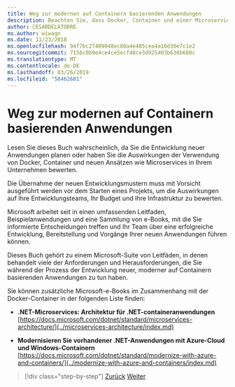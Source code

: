 ```yaml
---
title: Weg zur modernen auf Containern basierenden Anwendungen
description: Beachten Sie, dass Docker, Container und einer Microservices-Architektur keine allgemeingültige Lösung sind. Hier finden Sie einige Verweise, die Ihnen bei der Entscheidung helfen.
author: CESARDELATORRE
ms.author: wiwagn
ms.date: 11/23/2018
ms.openlocfilehash: 94f7bc27409048ec80a4e485cea4a16d30e7c1e2
ms.sourcegitcommit: 7156c0b9e4ce4ce5ecf48ce3d925403b638b680c
ms.translationtype: MT
ms.contentlocale: de-DE
ms.lasthandoff: 03/26/2019
ms.locfileid: "58462681"
---
```

# <a name="road-to-modern-applications-based-on-containers"></a>Weg zur modernen auf Containern basierenden Anwendungen

Lesen Sie dieses Buch wahrscheinlich, da Sie die Entwicklung neuer Anwendungen planen oder haben Sie die Auswirkungen der Verwendung von Docker, Container und neuen Ansätzen wie Microservices in Ihrem Unternehmen bewerten.

Die Übernahme der neuen Entwicklungsmustern muss mit Vorsicht ausgeführt werden vor dem Starten eines Projekts, um die Auswirkungen auf Ihre Entwicklungsteams, Ihr Budget und Ihre Infrastruktur zu bewerten.

Microsoft arbeitet seit in einen umfassenden Leitfaden, Beispielanwendungen und eine Sammlung von e-Books, mit die Sie informierte Entscheidungen treffen und Ihr Team über eine erfolgreiche Entwicklung, Bereitstellung und Vorgänge Ihrer neuen Anwendungen führen können.

Dieses Buch gehört zu einem Microsoft-Suite von Leitfäden, in denen behandelt viele der Anforderungen und Herausforderungen, die Sie während der Prozess der Entwicklung neuer, moderner auf Containern basierenden Anwendungen zu tun haben.

Sie können zusätzliche Microsoft-e-Books im Zusammenhang mit der Docker-Container in der folgenden Liste finden:

- **.NET-Microservices: Architektur für .NET-containeranwendungen** \
  [https://docs.microsoft.com/dotnet/standard/microservices-architecture/](../microservices-architecture/index.md)

- **Modernisieren Sie vorhandener .NET-Anwendungen mit Azure-Cloud und Windows-Containern** \
  [https://docs.microsoft.com/dotnet/standard/modernize-with-azure-and-containers/](../modernize-with-azure-and-containers/index.md)

>[!div class="step-by-step"]
>[Zurück](docker-containers-images-and-registries.md)
>[Weiter](docker-application-lifecycle/index.md)
